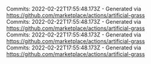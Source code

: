 Commits: 2022-02-22T17:55:48.173Z - Generated via https://github.com/marketplace/actions/artificial-grass
<br>
Commits: 2022-02-22T17:55:48.173Z - Generated via https://github.com/marketplace/actions/artificial-grass
<br>
Commits: 2022-02-22T17:55:48.173Z - Generated via https://github.com/marketplace/actions/artificial-grass
<br>
Commits: 2022-02-22T17:55:48.173Z - Generated via https://github.com/marketplace/actions/artificial-grass
<br>
